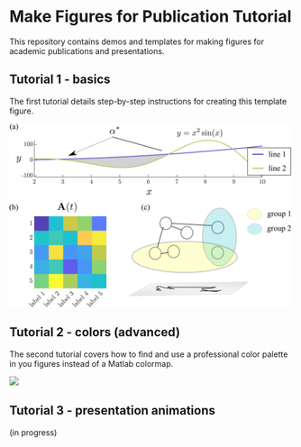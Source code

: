 # Make Figures for Publication Tutorial
This repository contains demos and templates for making figures for academic publications and presentations.


## Tutorial 1 - basics
The first tutorial details step-by-step instructions for creating this template figure.

<img src="Tutorial 1 - basics/figures/demo_panel.png" width="500">


## Tutorial 2 - colors (advanced)
The second tutorial covers how to find and use a professional color palette in you figures instead of a Matlab colormap.

<img src="Tutorial 2 - colors (advanced)/figures/colors.png" width="500">


## Tutorial 3 - presentation animations
(in progress)
